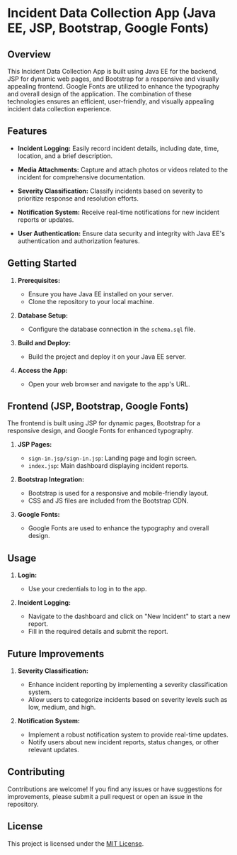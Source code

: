 # Incident Data Collection App (Java EE, JSP, Bootstrap, Google Fonts)

## Overview

This Incident Data Collection App is built using Java EE for the backend, JSP for dynamic web pages, and Bootstrap for a responsive and visually appealing frontend. Google Fonts are utilized to enhance the typography and overall design of the application. The combination of these technologies ensures an efficient, user-friendly, and visually appealing incident data collection experience.

## Features

- **Incident Logging:** Easily record incident details, including date, time, location, and a brief description.

- **Media Attachments:** Capture and attach photos or videos related to the incident for comprehensive documentation.

- **Severity Classification:** Classify incidents based on severity to prioritize response and resolution efforts.

- **Notification System:** Receive real-time notifications for new incident reports or updates.

- **User Authentication:** Ensure data security and integrity with Java EE's authentication and authorization features.

## Getting Started

1. **Prerequisites:**
   - Ensure you have Java EE installed on your server.
   - Clone the repository to your local machine.

2. **Database Setup:**
   - Configure the database connection in the `schema.sql` file.

3. **Build and Deploy:**
   - Build the project and deploy it on your Java EE server.

4. **Access the App:**
   - Open your web browser and navigate to the app's URL.

## Frontend (JSP, Bootstrap, Google Fonts)

The frontend is built using JSP for dynamic pages, Bootstrap for a responsive design, and Google Fonts for enhanced typography.

1. **JSP Pages:**
   - `sign-in.jsp/sign-in.jsp`: Landing page and login screen.
   - `index.jsp`: Main dashboard displaying incident reports.

2. **Bootstrap Integration:**
   - Bootstrap is used for a responsive and mobile-friendly layout.
   - CSS and JS files are included from the Bootstrap CDN.

3. **Google Fonts:**
   - Google Fonts are used to enhance the typography and overall design.

## Usage

1. **Login:**
   - Use your credentials to log in to the app.

2. **Incident Logging:**
   - Navigate to the dashboard and click on "New Incident" to start a new report.
   - Fill in the required details and submit the report.

## Future Improvements

1. **Severity Classification:**
   - Enhance incident reporting by implementing a severity classification system.
   - Allow users to categorize incidents based on severity levels such as low, medium, and high.

2. **Notification System:**
   - Implement a robust notification system to provide real-time updates.
   - Notify users about new incident reports, status changes, or other relevant updates.
   
## Contributing

Contributions are welcome! If you find any issues or have suggestions for improvements, please submit a pull request or open an issue in the repository.

## License

This project is licensed under the [MIT License](LICENSE.txt).

